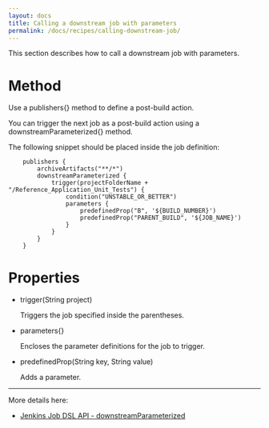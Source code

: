```yaml
---
layout: docs
title: Calling a downstream job with parameters
permalink: /docs/recipes/calling-downstream-job/
---
```


This section describes how to call a downstream job with parameters.

# Method

Use a publishers{} method to define a post-build action. 

You can trigger the next job as a post-build action using a downstreamParameterized{} method.

The following snippet should be placed inside the job definition:

```
    publishers {
        archiveArtifacts("**/*")
        downstreamParameterized {
            trigger(projectFolderName + "/Reference_Application_Unit_Tests") {
                condition("UNSTABLE_OR_BETTER")
                parameters {
                    predefinedProp("B", '${BUILD_NUMBER}')
                    predefinedProp("PARENT_BUILD", '${JOB_NAME}')
                }
            }
        }
    }
```

# Properties

* trigger(String project)
  
  Triggers the job specified inside the parentheses.
  
* parameters{}
  
  Encloses the parameter definitions for the job to trigger.
  
* predefinedProp(String key, String value)
  
  Adds a parameter.

---

More details here:

- [Jenkins Job DSL API - downstreamParameterized](https://jenkinsci.github.io/job-dsl-plugin/#method/javaposse.jobdsl.dsl.helpers.publisher.PublisherContext.downstreamParameterized)
